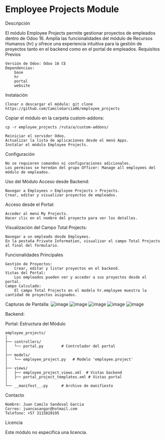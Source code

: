 # Employee Projects Module

Descripción

El módulo Employee Projects permite gestionar proyectos de empleados dentro de Odoo 16. Amplía las funcionalidades del módulo de Recursos Humanos (hr) y ofrece una experiencia intuitiva para la gestión de proyectos tanto en el backend como en el portal de empleados.
Requisitos Previos

    Versión de Odoo: Odoo 16 CE
    Dependencias:
        base
        hr
        portal
        website

Instalación

    Clonar o descargar el módulo: git clone https://github.com/CamiloGarcia06/employee_projects

Copiar el módulo en la carpeta custom-addons:

    cp -r employee_projects /ruta/a/custom-addons/

    Reiniciar el servidor Odoo.
    Actualizar la lista de aplicaciones desde el menú Apps.
    Instalar el módulo Employee Projects.

Configuración

    No se requieren comandos ni configuraciones adicionales.
    Los permisos se heredan del grupo Officer: Manage all employees del módulo de empleados.

Uso del Módulo
Acceso desde Backend:

    Navegar a Employees > Employee Projects > Projects.
    Crear, editar y visualizar proyectos de empleados.

Acceso desde el Portal:

    Acceder al menú My Projects.
    Hacer clic en el nombre del proyecto para ver los detalles.

Visualización del Campo Total Projects:

    Navegar a un empleado desde Employees.
    En la pestaña Private Information, visualizar el campo Total Projects al final del formulario.

Funcionalidades Principales

    Gestión de Proyectos:
        Crear, editar y listar proyectos en el backend.
    Vistas del Portal:
        Los empleados pueden ver y acceder a sus proyectos desde el portal.
    Campo Calculado:
        El campo Total Projects en el modelo hr.employee muestra la cantidad de proyectos asignados.

Capturas de Pantalla:
![image](https://github.com/user-attachments/assets/a67e0aa0-188f-4519-8fb4-50e4e25b55d0)
![image](https://github.com/user-attachments/assets/1f33de5a-15c9-45f5-a3b4-726ff03c3acc)
![image](https://github.com/user-attachments/assets/5d521805-77f3-481f-a9ca-9d642b12950d)
![image](https://github.com/user-attachments/assets/7760e4a8-d8d1-4534-811f-ac24c699909b)
![image](https://github.com/user-attachments/assets/1c5bfec6-aa31-4025-b89e-9e3f17a5e64e)

Backend:

Portal:
Estructura del Módulo

    employee_projects/
    │
    ├── controllers/
    │   └── portal.py        # Controlador del portal
    │
    ├── models/
    │   └── employee_project.py   # Modelo 'employee.project'
    │
    ├── views/
    │   ├── employee_project_views.xml  # Vistas backend
    │   ├── portal_project_templates.xml # Vistas portal
    │
    └── __manifest__.py      # Archivo de manifiesto
    
Contacto

    Nombre: Juan Camilo Sandoval Garcia
    Correo: juancasangar@hotmail.com
    Teléfono: +57 3115820195

Licencia

Este módulo no especifica una licencia.
